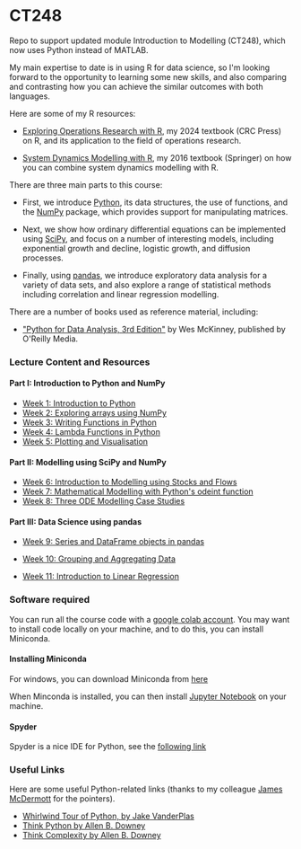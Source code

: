 # CT248
Repo to support updated module Introduction to Modelling (CT248), which now uses Python instead of MATLAB.

My main expertise to date is in using R for data science, so I'm looking forward to the opportunity to learning some new skills, and also comparing and contrasting how you can achieve the similar outcomes with both languages. 

Here are some of my R resources:

* [Exploring Operations Research with R](https://github.com/JimDuggan/explore_or), my 2024 textbook (CRC Press) on R, and its application to the field of operations research.

* [System Dynamics Modelling with R](https://github.com/JimDuggan/SDMR), my 2016 textbook (Springer) on how you can combine system dynamics modelling with R.

There are three main parts to this course:

* First, we introduce [Python](https://www.python.org/about/gettingstarted/), its data structures, the use of functions, and the [NumPy](https://numpy.org/doc/stable/user/absolute_beginners.html) package, which provides support for manipulating matrices.

* Next, we show how ordinary differential equations can be implemented using [SciPy](https://scipy.org), and focus on a number of interesting models, including exponential growth and decline, logistic growth, and diffusion processes.

* Finally, using [pandas](https://pandas.pydata.org/docs/index.html), we introduce exploratory data analysis for a variety of data sets, and also explore a range of statistical methods including correlation and linear regression modelling.

There are a number of books used as reference material, including:

* ["Python for Data Analysis, 3rd Edition"](https://github.com/wesm/pydata-book) by Wes McKinney, published by O'Reilly Media.

### Lecture Content and Resources

#### Part I: Introduction to Python and NumPy

* [Week 1: Introduction to Python](https://colab.research.google.com/drive/1yLJw8c5D30IStzEzltmft8dlnsl3UZ0T?usp=sharing)
* [Week 2: Exploring arrays using NumPy](https://colab.research.google.com/drive/1QtZxXR1Yh3VbjXMDzEtssJX9HoBY-epF)
* [Week 3: Writing Functions in Python](https://colab.research.google.com/drive/1ogyjorRUpyAYIEwHu9zegRuWYbmBunn_?usp=sharing)
* [Week 4: Lambda Functions in Python](https://colab.research.google.com/drive/1A-MGxZRLQM9696mmnCDywmC5dHeSaccG?usp=sharing)
* [Week 5: Plotting and Visualisation](https://colab.research.google.com/drive/1yeCfgBopCJdjtoJqN9vB-2EQjF-7VyWL?usp=sharing)


#### Part II: Modelling using SciPy and NumPy

* [Week 6: Introduction to Modelling using Stocks and Flows](https://colab.research.google.com/drive/1O0YOcW0AikQnIAbYiUsoEWQF490pYsq9?usp=sharing)
* [Week 7: Mathematical Modelling with Python's odeint function](https://colab.research.google.com/drive/19d3RuwV4AtCMUotO-8XTWwOCSwGEH-Mv?usp=sharing)
* [Week 8: Three ODE Modelling Case Studies](https://colab.research.google.com/drive/1x6oKDD5sWBvOk4BFAbM01f1U_oOdrz51?usp=sharing)


#### Part III: Data Science using pandas

* [Week 9: Series and DataFrame objects in pandas](https://colab.research.google.com/drive/1UPn2Me1D1Qs-qe4TnnntGJEdUNzl9u12?usp=sharing)

* [Week 10: Grouping and Aggregating Data](https://colab.research.google.com/drive/1VkY7FZ3Qt2_F2vFJM2UFtH25XwVk59Vr?usp=sharing)

* [Week 11: Introduction to Linear Regression](https://colab.research.google.com/drive/1l_ulRq69EIHicGfX3J9uQ4A-32PXy35Z?usp=sharing)



### Software required
You can run all the course code with a [google colab account](https://colab.google). You may want to install code locally on your machine, and to do this, you can install Miniconda.

####  Installing Miniconda

For windows, you can download Miniconda from [here](https://docs.anaconda.com/miniconda/)

When Minconda is installed, you can then install [Jupyter Notebook](https://www.codecademy.com/article/setting-up-jupyter-notebook) on your machine.

####  Spyder
Spyder is a nice IDE for Python, see the [following link](https://docs.spyder-ide.org/current/installation.html)

### Useful Links
Here are some useful Python-related links (thanks to my colleague [James McDermott](https://github.com/jmmcd) for the pointers).

* [Whirlwind Tour of Python, by Jake VanderPlas](https://jakevdp.github.io/WhirlwindTourOfPython/)
* [Think Python by Allen B. Downey](https://greenteapress.com/wp/think-python-2e/)
* [Think Complexity by Allen B. Downey](https://greenteapress.com/wp/think-complexity-2e/)